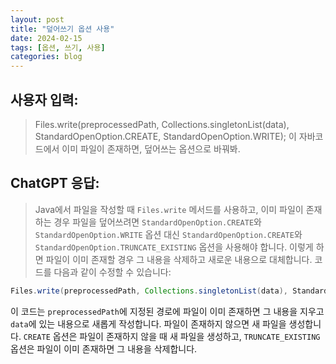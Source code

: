 ```yaml
---
layout: post
title: "덮어쓰기 옵션 사용"
date: 2024-02-15
tags: [옵션, 쓰기, 사용]
categories: blog
---
```


## 사용자 입력:
>   Files.write(preprocessedPath, Collections.singletonList(data), StandardOpenOption.CREATE, StandardOpenOption.WRITE);  이 자바코드에서 이미 파일이 존재하면, 덮어쓰는 옵션으로 바꿔봐.

## ChatGPT 응답:
> Java에서 파일을 작성할 때 `Files.write` 메서드를 사용하고, 이미 파일이 존재하는 경우 파일을 덮어쓰려면 `StandardOpenOption.CREATE`와 `StandardOpenOption.WRITE` 옵션 대신 `StandardOpenOption.CREATE`와 `StandardOpenOption.TRUNCATE_EXISTING` 옵션을 사용해야 합니다. 이렇게 하면 파일이 이미 존재할 경우 그 내용을 삭제하고 새로운 내용으로 대체합니다. 코드를 다음과 같이 수정할 수 있습니다:

```java
Files.write(preprocessedPath, Collections.singletonList(data), StandardOpenOption.CREATE, StandardOpenOption.TRUNCATE_EXISTING);
```

이 코드는 `preprocessedPath`에 지정된 경로에 파일이 이미 존재하면 그 내용을 지우고 `data`에 있는 내용으로 새롭게 작성합니다. 파일이 존재하지 않으면 새 파일을 생성합니다. `CREATE` 옵션은 파일이 존재하지 않을 때 새 파일을 생성하고, `TRUNCATE_EXISTING` 옵션은 파일이 이미 존재하면 그 내용을 삭제합니다.

